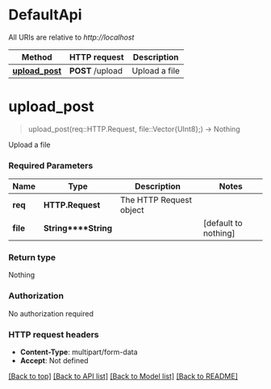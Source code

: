# DefaultApi

All URIs are relative to *http://localhost*

Method | HTTP request | Description
------------- | ------------- | -------------
[**upload_post**](DefaultApi.md#upload_post) | **POST** /upload | Upload a file


# **upload_post**
> upload_post(req::HTTP.Request, file::Vector{UInt8};) -> Nothing

Upload a file

### Required Parameters

Name | Type | Description  | Notes
------------- | ------------- | ------------- | -------------
 **req** | **HTTP.Request** | The HTTP Request object | 
**file** | **String****String**|  | [default to nothing]

### Return type

Nothing

### Authorization

No authorization required

### HTTP request headers

 - **Content-Type**: multipart/form-data
 - **Accept**: Not defined

[[Back to top]](#) [[Back to API list]](../README.md#documentation-for-api-endpoints) [[Back to Model list]](../README.md#documentation-for-models) [[Back to README]](../README.md)

